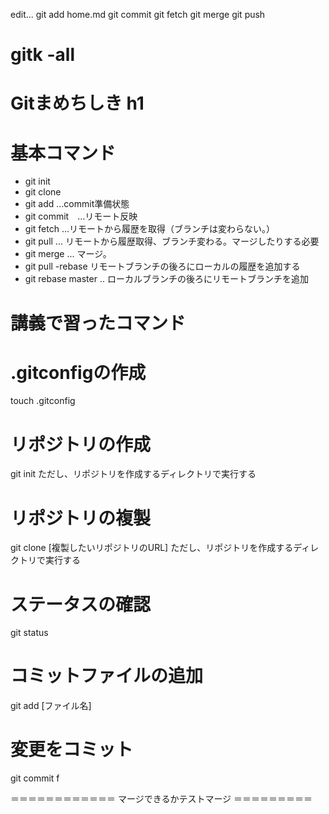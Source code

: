 edit...
git add home.md
git commit
git fetch
git merge
git push


gitk -all
=======
# Gitまめちしき h1

# 基本コマンド
* git init
* git clone
* git add    …commit準備状態
* git commit　…リモート反映
* git fetch ...リモートから履歴を取得（ブランチは変わらない。）
* git pull ... リモートから履歴取得、ブランチ変わる。マージしたりする必要
* git merge ... マージ。
* git pull -rebase リモートブランチの後ろにローカルの履歴を追加する
* git rebase master .. ローカルブランチの後ろにリモートブランチを追加

# 講義で習ったコマンド

# .gitconfigの作成
 touch .gitconfig

# リポジトリの作成
 git init
 ただし、リポジトリを作成するディレクトリで実行する

# リポジトリの複製
 git clone [複製したいリポジトリのURL]
 ただし、リポジトリを作成するディレクトリで実行する

# ステータスの確認
 git status

# コミットファイルの追加
 git add [ファイル名]

# 変更をコミット
 git commit
f



＝＝＝＝＝＝＝＝＝＝＝＝
マージできるかテストマージ
＝＝＝＝＝＝＝＝＝